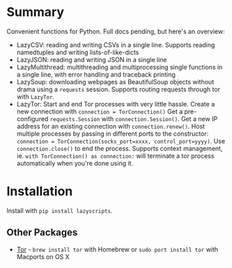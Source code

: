 # Summary

Convenient functions for Python. Full docs pending, but here's an overview:
- LazyCSV: reading and writing CSVs in a single line. Supports reading namedtuples and writing lists-of-like-dicts
- LazyJSON: reading and writing JSON in a single line
- LazyMultithread: multithreading and multiprocessing single functions in a single line, with error handling and traceback printing
- LazySoup: downloading webpages as BeautifulSoup objects without drama using a `requests` session. Supports routing requests through tor with `LazyTor`.
- LazyTor: Start and end Tor processes with very little hassle. Create a new connection with `connection = TorConnection()` Get a pre-configured `requests.Session` with `connection.Session()`. Get a new IP address for an existing connection with `connection.renew()`. Host multiple processes by passing in different ports to the constructor: `connection = TorConnection(socks_port=xxxx, control_port=yyyy)`. Use `connection.close()` to end the process. Supports context management, ie. `with TorConnection() as connection:` will terminate a tor process automatically when you're done using it.

# Installation

Install with `pip install lazyscripts`.

## Other Packages
- [Tor](https://www.torproject.org/docs/tor-doc-osx.html.en) - `brew install tor` with Homebrew or `sudo port install tor` with Macports on OS X
